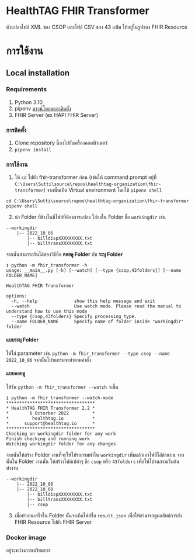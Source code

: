 # HealthTAG FHIR Transformer

ตัวแปลงไฟล์ XML ของ CSOP และไฟล์ CSV ของ 43 แฟ้ม ให้อยู่ในรูปของ FHIR Resource

# การใช้งาน
## Local installation
### Requirements
1. Python 3.10
2. pipenv [ดาวน์โหลดและติดตั้ง](https://pipenv.pypa.io/en/latest/)
3. FHIR Server (ex HAPI FHIR Server)

### การติดตั้ง
1. Clone repository นี้ลงไปยังเครื่องคอมพิวเตอร์
2. `pipenv install`

### การใช้งาน
1. ให้ `cd` ไปยัง fhir-transformer ก่อน (เช่นให้ command prompt อยุ่ที่ `C:\Users\Sutti\source\repos\healthtag-organization\fhir-transformer`) จากนั้นเปิด Virtual environment โดยใช้ `pipenv shell`
```commandline
cd C:\Users\Sutti\source\repos\healthtag-organization\fhir-transformer
pipenv shell
```
2. นำ Folder ที่ข้างในมีไฟล์ที่ต้องการแปลง ใส่ลงใน Folder ชื่อ `workingdir` เช่น
```
--workingdir
    |-- 2022_10_06
        |-- billdispXXXXXXXXX.txt
        |-- billtransXXXXXXXX.txt
```
จากนั้นสามารถรันได้สองวิธีคือ **คอยดู Folder** กับ **ระบุ Folder**
```commandline
❯ python -m fhir_transformer -h                            
usage: __main__.py [-h] [--watch] [--type {csop,43folders}] [--name FOLDER_NAME]

HealthTAG FHIR Transformer

options:
  -h, --help              show this help message and exit
  --watch                 Use watch mode. Please read the manual to understand how to use this mode
  --type {csop,43folders} Specify processing type.
  --name FOLDER_NAME      Specify name of folder inside "workingdir" folder
```
#### แบบระบุ Folder
ให้ใส่ parameter เช่น `python -m fhir_transformer --type csop --name 2022_10_06` จากนั้นโปรแกรมจะทำตามคำสั่ง

#### แบบคอยดู
ให้รัน `python -m fhir_transformer --watch` จะขึ้น
```commandline
❯ python -m fhir_transformer --watch-mode                  
**********************************
* HealthTAG FHIR Transformer 2.2 *
*        6 Octorber 2022         *
*         healthtag.io           *
*      support@healthtag.io      *
**********************************
Checking on workingdir folder for any work
Finish checking and running work
Watching workingdir folder for any changes
```
จากนั้นให้สร้าง Folder งานที่จะให้โปรแกรมทำใน `workingdir` เพิ่มแล้วเอาไฟลืใส่ด้านบน จากนั้นใน Folder งานนั้น ให้สร้างไฟล์เปล่าๆ ชื่อ `csop` หรือ `43folders` เพื่อให้โปรแกรมเริ่มต้นทำงาน
```
--workingdir
    |-- 2022_10_06
    |-- 2022_10_08
        |-- billdispXXXXXXXXX.txt
        |-- billtransXXXXXXXX.txt
        |-- csop
```
3. เมื่อทำงานเสร็จใน Folder นั้นจะเกิดไฟล์ชื่อ `result.json` เพื่อให้สามารถดูผลลัพธ์การส่ง FHIR Resource ไปยัง FHIR Server
### Docker image
อยู่ระหว่างการเตรียมการ
